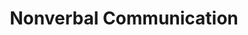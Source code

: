 ---
layout: "project"
title: "Nonverbal Communication"
permalink: "/nonverbal-communication/"

video: "https://www.youtube.com/embed/t2XhstgVzgY"


sections:
    -   contents:
            -   text: "Nonverbal Communication is an AR game that lets you interact with a virtual character through a row of nonverbal means. This included both the player's gaze and their distance. The character reacts appropriately by, for example, seeking eye contact with the player when being looked at and moving to a suitable distance when they get too close for comfort."
            
            -   text: "I developed this project as part of my bachelor's thesis, and it uses a HoloLens to project virtual content into the player's surroundings to explore how a character's presence can be influenced by purely nonverbal cues, which are mostly perceived subconsciously. As such, it concerns itself with possible ways that can make characters in games more believable and lead to a better player experience. By extension, this also includes the invoking of immersion, since the absence of nonverbal cues, while often not actively perceived, can make situations feel out of place and lead to an overall worse encounter."
            

    -   heading: "What was my role?"
        contents:
            -   text: "Due to the fact that Nonverbal Communication was the final project of my bachelor's degree, I got to apply a lot of the knowledge I had obtained over previous semesters to both the design and implementation of the game mechanics as well as the creation of the character model and animations. Some of the things I worked on during this include the following:"
                bullets:
                    -   text: "<b>Research into nonverbal cues, presence, and immersion:</b> Since invoking a sense of presence in combination with the character played a central role in the project, I spent the earlier development stages researching the effects of nonverbal cues and how they can be used to influence both the character's presence and the player's immersion. This not only enabled me to achieve the desired effects in this project but also further taught me how important the design of mechanics is, and I've used this knowledge in other projects to create better player experiences."
                        style: "disc"

                    -   text: "<b>Design of interaction systems:</b> The systems that handle the interactions needed to facilitate nuanced nonverbal cues and be flexible enough to allow for adjustments without requiring large changes to other components. A good example of how I achieved this is the gaze system. It uses a row of different gaze behaviors to represent all the actions that can be taken to react to cues. This approach kept the overall system modular by making adding a reaction as simple as creating a new behavior."
                        style: "disc"

                    -   text: "<b>Directly controlling the character:</b> Considering that the character had to react fittingly in a variety of situations, I oftentimes had to take more direct control of its movements. This meant utilizing a mix of animations and directly targeting the bones to have the character face specific directions. While this approach led to natural-looking behavior and offered me the fine control needed, in hindsight, it would have probably been better to implement a more advanced form of inverse kinematics to create even more natural reactions."
                        style: "disc"

                    -   text: "<b>HoloLens integration:</b> Making use of the HoloLens required the integration of its features into the game. The biggest challenge in this context was by far getting the scanned play area to work properly with the navmesh generation that was needed for the movement of the character. Even though getting all of the features to work correctly took a decent amount of research and testing, it did allow me to develop a better understanding of how they and the generation of navmeshes work."
                        style: "disc"


links:
    -   name: "github"
        url: "https://github.com/DennisVidal/nonverbal-communication"
        icon: "fab fa-github"

release: "July 2020"

engine:
    name: "Unity"

languages:
    -   name: "C#"

roles:
    - "Programmer"
    - "Designer"
    - "Artist"

tools:
    -   name: "Visual Studio"
    -   name: "Blender"
    -   name: "Gimp"

screenshots:
    - "/images/nonverbal-communication/nonverbal-communication-1.jpg"
    - "/images/nonverbal-communication/nonverbal-communication-2.jpg"
    - "/images/nonverbal-communication/nonverbal-communication-3.jpg"
    - "/images/nonverbal-communication/nonverbal-communication-4.jpg"
---